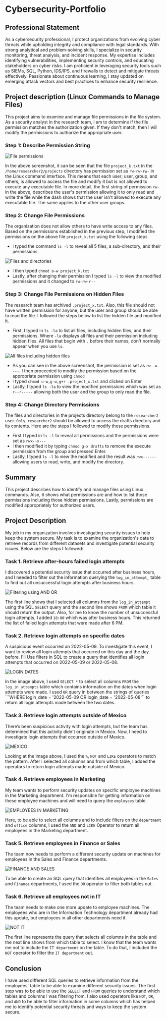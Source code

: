 # Cybersecurity-Portfolio
## Professional Statement
 As a cybersecurity professional, I protect organizations from evolving cyber threats while upholding integrity and compliance with legal standards. With strong analytical and problem-solving skills, I specialize in security monitoring, threat analysis, and incident response. My expertise includes identifying vulnerabilities, implementing security controls, and educating stakeholders on cyber risks. I am proficient in leveraging security tools such as SIEMs, SQL, Python, IDS/IPS, and firewalls to detect and mitigate threats effectively. Passionate about continuous learning, I stay updated on emerging attack vectors and best practices to enhance security resilience.
## Project description (Linux Commands to Manage Files)
This project aims to examine and manage file permissions in the file system. As a security analyst in the research team, I am to determine if the file permission matches the authorization given. If they don't match, then I will modify the permissions to authorize the appropriate user.
### Step 1: Describe Permission String
![File permissions](https://github.com/user-attachments/assets/a5313aa5-c2c6-4264-85a2-af522a7272b0)

In the above screenshot, it can be seen that the file ``project_k.txt`` in the ``/home/researcher2/projects`` directory has permission set as ``rw-rw-rw-`` in the Linux command interface. This means that each user; user, group, and others, is allowed to access the file and modify it but is not allowed to execute any executable file. In more detail, the first string of permission ``rw-`` in the above, describes the user's permission allowing it to only read and write the file while the dash shows that the user isn't allowed to execute any executable file. The same applies to the other user groups.
### Step 2: Change File Permissions
The organization does not allow others to have write access to any files. Based on the permissions established in the previous step, I modified the permissions on the above file ``project_k.txt`` using the following steps

- I typed the command ``ls -l`` to reveal all 5 files, a sub-directory, and their permissions.
  
![Files and directories](https://github.com/user-attachments/assets/eb8ae506-2d09-44d8-b579-707e2ee7a4ce)

- I then typed ``chmod o-w project_k.txt``
- Lastly, after changing their permission I typed ``ls -l`` to view the modified permissions and it changed to ``rw-rw-r--``
 ### Step 3: Change File Permissions on Hidden Files
 The research team has archived ``.project_x.txt``. Also, this file should not have written permission for anyone, but the user and group should be able to read the file. I followed the steps below to list the hidden file and modified it.

- First, I typed in ``ls -la`` to list all files, including hidden files, and their permissions. Where ``-la`` displays all files and their permission including hidden files. All files that begin with ``.`` before their names, don't normally appear when you use ``ls``.

![All files including hidden files](https://github.com/user-attachments/assets/0befe1fd-967d-428d-a60a-68638d8fee03)

- As you can see in the above screenshot, the permission is set as ``rw--w----``. I then proceeded to modify the permission based on the appropriate permission using ``chmod``
- I typed ``chmod u-w,g-w,g+r .project_x.txt`` and clicked on Enter
- Lastly, I typed ``ls -la`` to view the modified permissions which was set as ``r--r-----`` allowing both the user and the group to only read the file.
### Step 4: Change Directory Permissions
The files and directories in the projects directory belong to the ``researcher2`` user. ``Only researcher2`` should be allowed to access the drafts directory and its contents. Here are the steps I followed to modify these permissions.

- First I typed in ``ls -l`` to reveal all permissions and the permissions were set as ``rwx--x---``
- I then modified it by typing ``chmod g-x drafts`` to remove the execute permission from the group and pressed Enter.
- Lastly, I typed ``ls -l`` to view the modified and the result was ``rwx------`` allowing users to read, write, and modify the directory.

## Summary
This project describes how to identify and manage files using Linux commands. Also, it shows what permissions are and how to list those permissions including those hidden permissions. Lastly, permissions are modified appropriately for authorized users.
## Project Description
My job in my organization involves investigating security issues to help keep the system secure. My task is to examine the organization's data to retrieve records from different datasets and investigate potential security issues. Below are the steps I followed:
### Task 1. Retrieve after-hours failed login attempts
I discovered a potential security issue that occurred after business hours, and I needed to filter out the information querying the ``log_in_attempt_`` table to find out all unsuccessful login attempts after business hours.

![Filtering using AND OR](https://github.com/user-attachments/assets/8e451b97-4cd7-4231-aac2-60ef6faa55c9)

The first line shows that I selected all columns from the ``log_in_attempt`` using the SQL ``SELECT`` query and the second line shows ``FROM`` which table it should return the output. Also, for me to know the number of unsuccessful login attempts, I added ``18:00`` which was after business hours. This returned the list of failed login attempts that were made after 6 PM.
### Task 2. Retrieve login attempts on specific dates
A suspicious event occurred on 2022-05-09. To investigate this event, I want to review all login attempts that occurred on this day and the day before. I'll Use filters in SQL to create a query that identifies all login attempts that occurred on 2022-05-09 or 2022-05-08. 

![LOGIN DATES](https://github.com/user-attachments/assets/6503dbe5-7c34-44ed-aaaf-ca9f1b7fb582)

In the image above, I used ``SELECT *`` to select all columns ``FROM`` the ``log_in_attempts`` table which contains information on the dates when login attempts were made. I used ``OR`` query in between the strings of queries  ```WHERE login_date = '2022-05-09 OR login_date = '2022-05-08'`` to return all login attempts made between the two dates.
### Task 3. Retrieve login attempts outside of Mexico
There’s been suspicious activity with login attempts, but the team has determined that this activity didn't originate in Mexico. Now, I need to investigate login attempts that occurred outside of Mexico.

![MEXICO](https://github.com/user-attachments/assets/e793302d-91bb-4e20-8ea2-9c04bdebaf3a)

Looking at the image above, I used the ``%``, ``NOT`` and ``LIKE`` operators to match the pattern. After I selected all columns and from which table, I added the operators to return login attempts made outside of Mexico. 
### Task 4. Retrieve employees in Marketing
My team wants to perform security updates on specific employee machines in the Marketing department. I'm responsible for getting information on these employee machines and will need to query the ``employees`` table. 

![EMPLOYEES IN MARKETING](https://github.com/user-attachments/assets/6793354f-a68b-4a91-b17a-c8946e79a30b)

Here, to be able to select all columns and to include filters on the ``department`` and ``office`` columns, I used the ``AND`` and ``LIKE`` Operator to return all employees in the Marketing department.
### Task 5. Retrieve employees in Finance or Sales
The team now needs to perform a different security update on machines for employees in the Sales and Finance departments.

![FINANCE AND SALES](https://github.com/user-attachments/assets/5f4a9fb6-772f-4dda-bbba-1af37b7f9942)

To be able to create an SQL query that identifies all employees in the ``Sales`` and ``Finance`` departments, I used the ``OR`` operator to filter both tables out.
### Task 6. Retrieve all employees not in IT
The team needs to make one more update to employee machines. The employees who are in the Information Technology department already had this update, but employees in all other departments need it.

![NOT IT](https://github.com/user-attachments/assets/06c4b4da-63a8-4bc0-ae5c-7fe3d1165503)

The first line represents the query that selects all columns in the table and the next line shows from which table to select. I know that the team wants me not to include the ``IT department`` on the table. To do that, I included the ``NOT`` operator to filter the ``IT department`` out. 
## Conclusion
I have used different SQL queries to retrieve information from the employees' table to be able to examine different security issues. The first step was to be able to use the ``SELECT`` and ``FROM`` queries to understand which tables and columns I was filtering from. I also used operators like ``NOT``, ``OR``, and ``AND`` to be able to filter information in some columns which has helped me to identify potential security threats and ways to keep the system secure.
